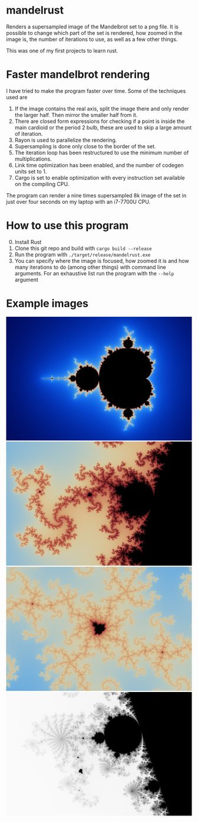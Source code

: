# mandelrust
Renders a supersampled image of the Mandelbrot set to a png file. It is possible to change which part of the set is rendered, how zoomed in the image is, the number of iterations to use, as well as a few other things.

This was one of my first projects to learn rust.

# Faster mandelbrot rendering
I have tried to make the program faster over time. Some of the techniques used are

 1. If the image contains the real axis, split the image there and only render the larger half. Then mirror the smaller half from it.  
 2. There are closed form expressions for checking if a point is inside the main cardioid or the period 2 bulb, these are used to skip a large amount of iteration.  
 3. Rayon is used to parallelize the rendering.  
 4. Supersampling is done only close to the border of the set.  
 5. The iteration loop has been restructured to use the minimum number of multiplications.  
 6. Link time optimization has been enabled, and the number of codegen units set to 1.  
 7. Cargo is set to enable optimization with every instruction set available on the compiling CPU.  

The program can render a nine times supersampled 8k image of the set in just over four seconds on my laptop with an i7-7700U CPU.

# How to use this program
 0. Install Rust
 1. Clone this git repo and build with `cargo build --release`
 2. Run the program with `./target/release/mandelrust.exe`
 3. You can specify where the image is focused, how zoomed it is and how many iterations to do (among other things) with command line arguments. For an exhaustive list run the program with the `--help` argument

# Example images
![Full set](/examples/mandelbrot_set.png)
![Zoomed detail](/examples/mandelbrot_set_at_re_-0.23_im_-0.72_zoom_85_maxiters_255.png)
![Deep zoomed detail](/examples/mandelbrot_set_at_re_-0.2345_im_-0.7178_zoom_6000_maxiters_1000.png)
![Grayscale example](/examples/mandelbrot_set_at_re_-0.728_im_-0.212_zoom_85_maxiters_1000.png)